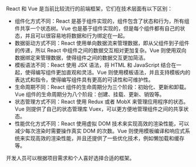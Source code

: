 React 和 Vue 是当前比较流行的前端框架，它们在技术层面有以下区别：

- 组件化方式不同：React 是基于组件实现的，组件包含了状态和行为，所有组件共享一个状态树。Vue 也是基于组件实现的，但是每个组件都有自己的状态，并且可以很容易地将数据和行为绑定在一起。
- 数据驱动方式不同：React 使用单向数据流来管理数据，即从父组件到子组件的传递，所以 React 中组件之间的数据交互相对更加复杂。Vue 则使用双向数据绑定来管理数据，使得组件之间的数据交互更加简洁。
- 模板语法不同：React 使用 JSX 语法，将 HTML 和 JavaScript 结合在一起，使得编写组件更加直观和灵活。Vue 则使用模板语法，并且支持模板内的表达式和指令，使得编写组件具有更高的可读性和可维护性。
- 生命周期不同：React 组件的生命周期分为三个阶段：初始化、更新和卸载。Vue 组件的生命周期分为八个阶段：创建、挂载、更新、销毁等。
- 状态管理方式不同：React 使用 Redux 或者 MobX 来管理应用程序的状态。Vue 则提供了自己的状态管理库 Vuex，可以更方便地管理组件之间的共享状态。
- 性能优化方式不同：React 使用虚拟 DOM 技术来实现高效的渲染性能，可以减少每次渲染时需要操作真实 DOM 的次数。Vue 则使用模板编译和响应式系统来实现高效的渲染性能，并且还提供了一些优化技术，例如懒加载和缓存等。

开发人员可以根据项目需求和个人喜好选择合适的框架。